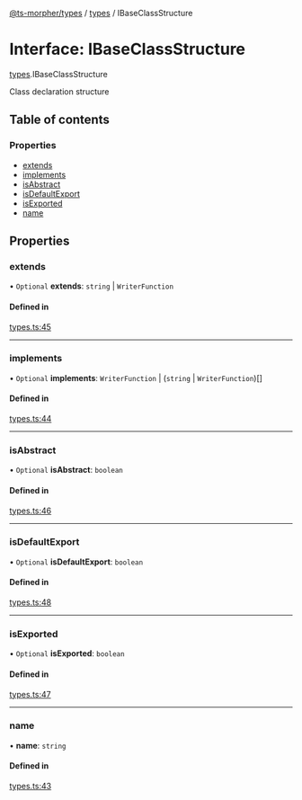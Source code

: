 [@ts-morpher/types](../README.md) / [types](../modules/types.md) / IBaseClassStructure

# Interface: IBaseClassStructure

[types](../modules/types.md).IBaseClassStructure

Class declaration structure

## Table of contents

### Properties

- [extends](types.IBaseClassStructure.md#extends)
- [implements](types.IBaseClassStructure.md#implements)
- [isAbstract](types.IBaseClassStructure.md#isabstract)
- [isDefaultExport](types.IBaseClassStructure.md#isdefaultexport)
- [isExported](types.IBaseClassStructure.md#isexported)
- [name](types.IBaseClassStructure.md#name)

## Properties

### extends

• `Optional` **extends**: `string` \| `WriterFunction`

#### Defined in

[types.ts:45](https://github.com/linbudu599/morpher/blob/9f915c5/packages/types/src/types.ts#L45)

___

### implements

• `Optional` **implements**: `WriterFunction` \| (`string` \| `WriterFunction`)[]

#### Defined in

[types.ts:44](https://github.com/linbudu599/morpher/blob/9f915c5/packages/types/src/types.ts#L44)

___

### isAbstract

• `Optional` **isAbstract**: `boolean`

#### Defined in

[types.ts:46](https://github.com/linbudu599/morpher/blob/9f915c5/packages/types/src/types.ts#L46)

___

### isDefaultExport

• `Optional` **isDefaultExport**: `boolean`

#### Defined in

[types.ts:48](https://github.com/linbudu599/morpher/blob/9f915c5/packages/types/src/types.ts#L48)

___

### isExported

• `Optional` **isExported**: `boolean`

#### Defined in

[types.ts:47](https://github.com/linbudu599/morpher/blob/9f915c5/packages/types/src/types.ts#L47)

___

### name

• **name**: `string`

#### Defined in

[types.ts:43](https://github.com/linbudu599/morpher/blob/9f915c5/packages/types/src/types.ts#L43)

